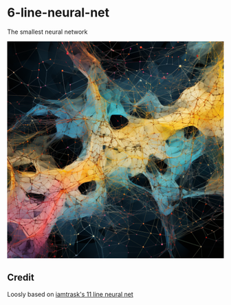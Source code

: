 # 6-line-neural-net

The smallest neural network

![](assets/images/6-line-neural-net.png)

## Credit

Loosly based on [iamtrask's 11 line neural net](http://iamtrask.github.io/2015/07/12/basic-python-network/)

